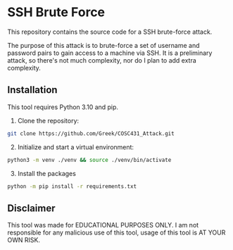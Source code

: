 # SSH Brute Force

This repository contains the source code for a SSH brute-force attack.

The purpose of this attack is to brute-force a set of username and password
pairs to gain access to a machine via SSH. It is a preliminary attack, so
there's not much complexity, nor do I plan to add extra complexity.

## Installation

This tool requires Python 3.10 and pip.

1. Clone the repository:

```bash
git clone https://github.com/Greek/COSC431_Attack.git
```

2. Initialize and start a virtual environment:

```bash
python3 -m venv ./venv && source ./venv/bin/activate
```

3. Install the packages

```bash
python -m pip install -r requirements.txt
```

## Disclaimer

This tool was made for EDUCATIONAL PURPOSES ONLY. I am not responsible for
any malicious use of this tool, usage of this tool is AT YOUR OWN RISK.
